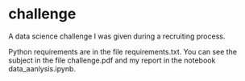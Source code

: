 # challenge
A data science challenge I was given during a recruiting process.

Python requirements are in the file requirements.txt. You can see the subject in the file challenge.pdf and my report in the notebook data_aanlysis.ipynb. 
